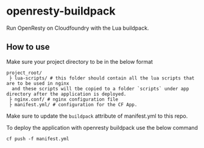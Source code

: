 # openresty-buildpack
Run OpenResty on Cloudfoundry with the Lua buildpack.

## How to use
Make sure your project directory to be in the below format 

```
project_root/
 ├ lua-scripts/ # this folder should contain all the lua scripts that are to be used in nginx
  and these scripts will tbe copied to a folder `scripts` under app directory after the application is deployed.
 ├ nginx.conf/ # nginx configuration file
 ├ manifest.yml/ # configuration for the CF App.
```
Make sure to update the `buildpack` attribute of manifest.yml to this repo.

To deploy the application with openresty buildpack use the below command

`cf push -f manifest.yml`


